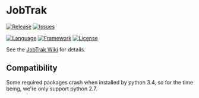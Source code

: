 # JobTrak

[![Release](https://img.shields.io/github/release/MarconiMediaGroup/JobTrak.svg)](https://github.com/MarconiMediaGroup/JobTrak/releases)
[![Issues](https://img.shields.io/github/issues/MarconiMediaGroup/JobTrak.svg)](https://github.com/MarconiMediaGroup/JobTrak/issues)

[![Language](https://img.shields.io/badge/Language-Python-brightgreen.svg)](https://www.python.org)
[![Framework](http://img.shields.io/badge/Framework-Django-brightgreen.svg)](https://www.djangoproject.com)
[![License](http://img.shields.io/badge/License-Apache_2.0-blue.svg)](http://www.apache.org/licenses/LICENSE-2)

See the [JobTrak Wiki](https://github.com/MarconiMediaGroup/JobTrak/wiki) for details.

## Compatibility

Some required packages crash when installed by python 3.4, so for the time being, we're only support python 2.7.
